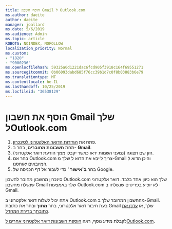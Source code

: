 ```yaml
---
title: הוסף חשבון Gmail ל Outlook.com
ms.author: daeite
author: daeite
manager: joallard
ms.date: 5/6/2019
ms.audience: Admin
ms.topic: article
ROBOTS: NOINDEX, NOFOLLOW
localization_priority: Normal
ms.custom:
- "1820"
- "9000236"
ms.openlocfilehash: 59325a0d1221dac6fcd905f3918c164f69551271
ms.sourcegitcommit: 0b06093dabd685f76cc39b1d7c0f8b03883b6e79
ms.translationtype: MT
ms.contentlocale: he-IL
ms.lasthandoff: 10/25/2019
ms.locfileid: "36538129"
---
```

# <a name="add-your-gmail-account-to-outlookcom"></a>הוסף את חשבון Gmail שלך לOutlook.com

1. פתח את [הגדרות הדואר האלקטרוני לסינכרון](https://go.microsoft.com/fwlink/?linkid=875264).
2. תחת **חשבונות מחוברים**, בחר ב- **Gmail**.
3. הזן שם תצוגה (נמעני השמות יראו כאשר יקבלו ממך הודעת דואר אלקטרוני).
4. בחר אם Outlook.com צריך לייבא את הדוא ל שלך מ-Gmail והיכן הדוא ל המיובאים יאוחסנו.
5. בחר **ב'אישור** ' כדי לעבור אל דף הכניסה של Google.

סינכרון מחשבון מחובר לחשבון Outlook.com שלך הוא כיוון אחד בלבד. דואר אלקטרוני שנשלח מחשבון Gmail שלך באמצעות Outlook.com לא יופיע בפריטים שנשלחו ב-Gmail.

אתה יכול לשלוח דואר אלקטרוני ב Outlook.com מהחשבון המחובר שלך ב-Gmail. בעת חיבור דואר אלקטרוני, בחר **מתוך** ובחר את כתובת Gmail שלך, או [עדכן את כתובתך ברירת המחדל](https://go.microsoft.com/fwlink/?linkid=875264).

לקבלת מידע נוסף, ראה [הוספת חשבונות דואר אלקטרוני אחרים לOutlook.com](https://support.office.com/article/c5224df4-5885-4e79-91ba-523aa743f0ba?wt.mc_id=Office_Outlook_com_Alchemy).